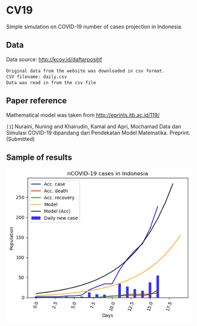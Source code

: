 # CV19

Simple simulation on COVID-19 number of cases projection in Indonesia.


## Data

Data source: http://kcov.id/daftarpositif

    Original data from the website was downloaded in csv format.
    CSV filename: daily.csv
    Data was read in from the csv file

## Paper reference

Mathematical model was taken from http://eprints.itb.ac.id/119/

`[1`] Nuraini, Nuning and Khairudin, Kamal and Apri, Mochamad
Data dan Simulasi COVID-19 dipandang dari Pendekatan Model Matematika.
Preprint. (Submitted)

## Sample of results

![Result with modified parameters](cv19caseID_Modified.png "Result with modified parameters")

